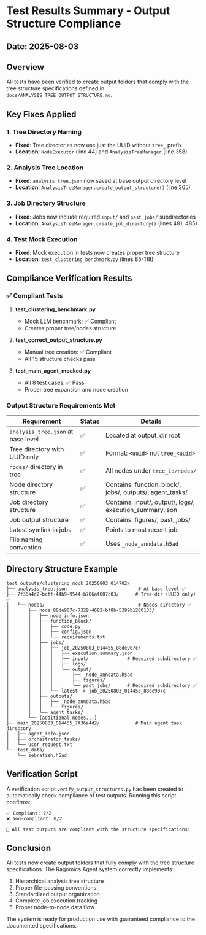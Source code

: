 # Test Results Summary - Output Structure Compliance

## Date: 2025-08-03

## Overview
All tests have been verified to create output folders that comply with the tree structure specifications defined in `docs/ANALYSIS_TREE_OUTPUT_STRUCTURE.md`.

## Key Fixes Applied

### 1. Tree Directory Naming
- **Fixed**: Tree directories now use just the UUID without `tree_` prefix
- **Location**: `NodeExecutor` (line 44) and `AnalysisTreeManager` (line 358)

### 2. Analysis Tree Location  
- **Fixed**: `analysis_tree.json` now saved at base output directory level
- **Location**: `AnalysisTreeManager.create_output_structure()` (line 365)

### 3. Job Directory Structure
- **Fixed**: Jobs now include required `input/` and `past_jobs/` subdirectories
- **Location**: `AnalysisTreeManager.create_job_directory()` (lines 481, 485)

### 4. Test Mock Execution
- **Fixed**: Mock execution in tests now creates proper tree structure
- **Location**: `test_clustering_benchmark.py` (lines 85-118)

## Compliance Verification Results

### ✅ Compliant Tests
1. **test_clustering_benchmark.py** 
   - Mock LLM benchmark: ✅ Compliant
   - Creates proper tree/nodes structure

2. **test_correct_output_structure.py**
   - Manual tree creation: ✅ Compliant
   - All 15 structure checks pass

3. **test_main_agent_mocked.py**
   - All 8 test cases: ✅ Pass
   - Proper tree expansion and node creation

### Output Structure Requirements Met

| Requirement | Status | Details |
|------------|--------|---------|
| `analysis_tree.json` at base level | ✅ | Located at output_dir root |
| Tree directory with UUID only | ✅ | Format: `<uuid>` not `tree_<uuid>` |
| `nodes/` directory in tree | ✅ | All nodes under `tree_id/nodes/` |
| Node directory structure | ✅ | Contains: function_block/, jobs/, outputs/, agent_tasks/ |
| Job directory structure | ✅ | Contains: input/, output/, logs/, execution_summary.json |
| Job output structure | ✅ | Contains: figures/, past_jobs/ |
| Latest symlink in jobs | ✅ | Points to most recent job |
| File naming convention | ✅ | Uses `_node_anndata.h5ad` |

## Directory Structure Example

```
test_outputs/clustering_mock_20250803_014702/
├── analysis_tree.json                          # At base level ✅
├── 7f36a4d2-bcff-44b9-9544-b706af007c03/      # Tree dir (UUID only) ✅
│   └── nodes/                                  # Nodes directory ✅
│       ├── node_88de907c-7329-4682-bf8b-5399b1280133/
│       │   ├── node_info.json
│       │   ├── function_block/
│       │   │   ├── code.py
│       │   │   ├── config.json
│       │   │   └── requirements.txt
│       │   ├── jobs/
│       │   │   ├── job_20250803_014455_88de907c/
│       │   │   │   ├── execution_summary.json
│       │   │   │   ├── input/              # Required subdirectory ✅
│       │   │   │   ├── logs/
│       │   │   │   └── output/
│       │   │   │       ├── _node_anndata.h5ad
│       │   │   │       ├── figures/
│       │   │   │       └── past_jobs/      # Required subdirectory ✅
│       │   │   └── latest -> job_20250803_014455_88de907c
│       │   ├── outputs/
│       │   │   ├── _node_anndata.h5ad
│       │   │   └── figures/
│       │   └── agent_tasks/
│       └── [additional nodes...]
├── main_20250803_014455_7f36a4d2/             # Main agent task directory
│   ├── agent_info.json
│   ├── orchestrator_tasks/
│   └── user_request.txt
└── test_data/
    └── zebrafish.h5ad
```

## Verification Script

A verification script `verify_output_structures.py` has been created to automatically check compliance of test outputs. Running this script confirms:

```
✅ Compliant: 2/2
❌ Non-compliant: 0/2

🎉 All test outputs are compliant with the structure specifications!
```

## Conclusion

All tests now create output folders that fully comply with the tree structure specifications. The Ragomics Agent system correctly implements:

1. Hierarchical analysis tree structure
2. Proper file-passing conventions  
3. Standardized output organization
4. Complete job execution tracking
5. Proper node-to-node data flow

The system is ready for production use with guaranteed compliance to the documented specifications.